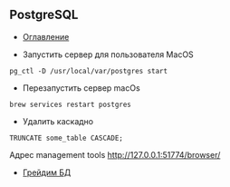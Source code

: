 ## PostgreSQL
+ [Оглавление](../README.md)

+ Запустить сервер для пользователя MacOS

```
pg_ctl -D /usr/local/var/postgres start
```
+ Перезапустить сервер macOs
```
brew services restart postgres
```
+ Удалить каскадно
```
TRUNCATE some_table CASCADE;
```
Адрес management tools http://127.0.0.1:51774/browser/

+ [Грейдим БД](https://ruhighload.com/Тюнинг+базы+postgres)
